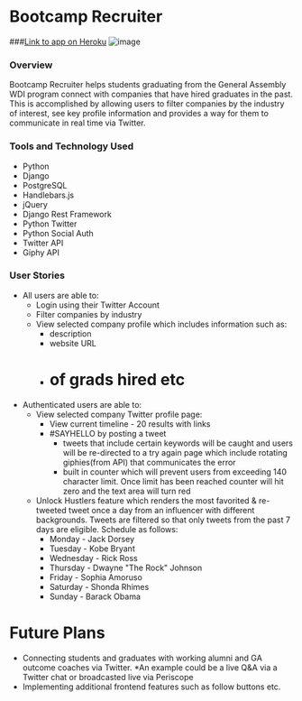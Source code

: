 # Bootcamp Recruiter 
###[Link to app on Heroku](http://bcrecruiter.herokuapp.com/)
![image](https://cloud.githubusercontent.com/assets/14185282/13909378/374e40f8-eee8-11e5-8167-de52c0023ee6.png)

### Overview 
Bootcamp Recruiter helps students graduating from the General Assembly WDI program connect with companies that have hired graduates in the past.  This is accomplished by allowing users to filter companies by the industry of interest, see key  profile information and provides a way for them to communicate in real time via Twitter. 

### Tools and Technology Used 
* Python 
* Django 
* PostgreSQL 
* Handlebars.js 
* jQuery 
* Django Rest Framework 
* Python Twitter 
* Python Social Auth 
* Twitter API 
* Giphy API 

### User Stories 
* All users are able to: 
  * Login using their Twitter Account 
  * Filter companies by industry 
  * View selected company profile which includes information such as: 
    * description 
    * website URL 
    * # of grads hired etc 
* Authenticated users are able to: 
  * View selected company Twitter profile page: 
    * View current timeline - 20 results with links 
    * #SAYHELLO by posting a tweet  
      * tweets that include certain keywords will be caught and users will be re-directed to a try again page which include          rotating giphies(from API) that communicates the error
      * built in counter which will prevent users from exceeding 140 character limit. Once limit has been reached counter            will hit zero and the text area will turn red
  * Unlock Hustlers feature which renders the most favorited & re-tweeted tweet once a day from an influencer with different backgrounds. Tweets are filtered so that only tweets from the past 7 days are eligible. Schedule as follows: 
    * Monday - Jack Dorsey 
    * Tuesday - Kobe Bryant 
    * Wednesday - Rick Ross 
    * Thursday - Dwayne "The Rock" Johnson 
    * Friday - Sophia Amoruso
    * Saturday - Shonda Rhimes 
    * Sunday - Barack Obama 

# Future Plans 
  * Connecting students and graduates with working alumni and GA outcome coaches via Twitter. 
    *An example could be a live Q&A via a Twitter chat or broadcasted live via Periscope
  * Implementing additional frontend features such as follow buttons etc.
  




